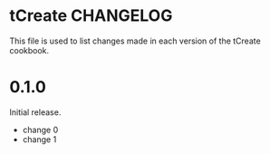 # tCreate CHANGELOG

This file is used to list changes made in each version of the tCreate cookbook.

# 0.1.0

Initial release.

- change 0
- change 1

